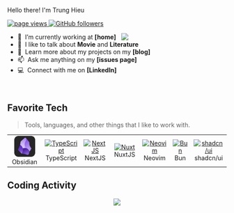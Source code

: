 Hello there! I'm Trung Hieu</h1>
<p align="left">
  <a href="https://github.com/hieutrung0451/hieutrung0451">
    <img src="https://komarev.com/ghpvc/?username=macropower" alt="page views" />
  </a>

  <a href="https://github.com/?tab=followers">
    <img alt="GitHub followers" src="https://img.shields.io/github/followers/hieutrung0451?color=green&logo=github">
  </a>
</p>

<a href="#macropower-title">
<img width = "48%" src = "https://github-readme-stats.vercel.app/api?username=hieutrung0451&show_icons=true&theme=tokyonight" align='right'/>
</a>

- :seedling: &nbsp;I’m currently working at **[home]**
- :speech_balloon: &nbsp;I like to talk about **Movie** and **Literature**
- :book: &nbsp;Learn more about my projects on my **[blog]**
- :mailbox: &nbsp;Ask me anything on my **[issues page]**
- :computer: &nbsp;Connect with me on **[LinkedIn]**

<br>

<h2 align="left" id="macropower-tech">Favorite Tech</h2>

> Tools, languages, and other things that I like to work with.

<table>
  <tr>
    <td align="center" width="120">
      <a href="#macropower-tech">
        <img src="./img/obsidian-icon.svg" width="48" height="48" alt="Obsidian" />
      </a>
      <br>Obsidian
    </td>
    <td align="center" width="96">
      <a href="#macropower-tech">
        <img src="https://cdn.worldvectorlogo.com/logos/typescript-2.svg" width="48" height="48" alt="TypeScript" />
      </a>
      <br>TypeScript
    </td>
    <td align="center" width="96"> 
      <a href="#macropower-tech" >
        <img src="https://www.svgrepo.com/show/354113/nextjs-icon.svg" width="48" height="48" alt="NextJS" />
      </a>
      <br>NextJS
    </td>
       <td align="center"  width="96">
      <a href="#macropower-tech">
        <img src="https://styles.redditmedia.com/t5_3k2ni/styles/communityIcon_027fvc5mclmb1.png" width="48" height="48" alt="Nuxt" />
      </a>
      <br>NuxtJS
    </td>
    <td align="center"  width="96">
      <a href="#macropower-tech">
        <img src="https://static-00.iconduck.com/assets.00/apps-neovim-icon-1024x1024-cvzervfu.png" width="48" height="48" alt="Neovim" />
      </a>
      <br>Neovim
    </td>
      <td align="center"  width="96">
      <a href="#macropower-tech">
        <img src="https://bun.sh/logo.svg" width="48" height="48" alt="Bun" />
      </a>
      <br>Bun
    </td>
    <td align="center"  width="96">
      <a href="#macropower-tech">
        <img src="https://avatars.githubusercontent.com/u/139895814?s=280&v=4" width="48" height="48" alt="shadcn/ui" />
      </a>
      <br>shadcn/ui
    </td>
  </tr>
</table>

<h2 align="left">Coding Activity</h2>
<p align="center"> 
<img  width = "48%" src="https://github-readme-streak-stats.herokuapp.com?user=hieutrung0451&theme=tokyonight">
</p>
